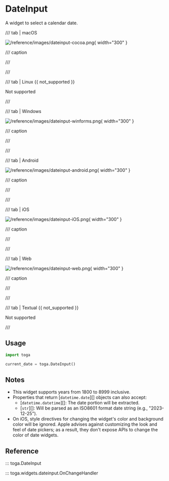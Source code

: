 # DateInput

A widget to select a calendar date.

/// tab | macOS

![/reference/images/dateinput-cocoa.png](/reference/images/dateinput-cocoa.png){ width="300" }

/// caption

///

<!-- TODO: Update alt text -->

///

/// tab | Linux {{ not_supported }}

Not supported

///

/// tab | Windows

![/reference/images/dateinput-winforms.png](/reference/images/dateinput-winforms.png){ width="300" }

/// caption

///

<!-- TODO: Update alt text -->

///

/// tab | Android

![/reference/images/dateinput-android.png](/reference/images/dateinput-android.png){ width="300" }

/// caption

///

<!-- TODO: Update alt text -->

///

/// tab | iOS

![/reference/images/dateinput-iOS.png](/reference/images/dateinput-iOS.png){ width="300" }

/// caption

///

<!-- TODO: Update alt text -->

///

/// tab | Web

![/reference/images/dateinput-web.png](/reference/images/dateinput-web.png){ width="300" }

/// caption

///

<!-- TODO: Update alt text -->

///

/// tab | Textual {{ not_supported }}

Not supported

///

## Usage

```python
import toga

current_date = toga.DateInput()
```

## Notes

- This widget supports years from 1800 to 8999 inclusive.
- Properties that return [`datetime.date`][] objects can also accept:
  - [`datetime.datetime`][]: The date portion will be extracted.
  - [`str`][]: Will be parsed as an ISO8601 format date string (e.g., "2023-12-25").
- On iOS, style directives for changing the widget's color and background color will be ignored. Apple advises against customizing the look and feel of date pickers; as a result, they don't expose APIs to change the color of date widgets.

## Reference

::: toga.DateInput

::: toga.widgets.dateinput.OnChangeHandler
